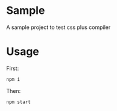 # Sample

A sample project to test css plus compiler

# Usage

First:

```bash
npm i
```

Then:

```bash
npm start
```
